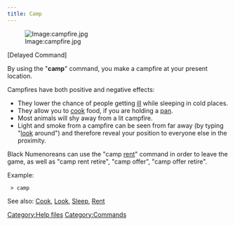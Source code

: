 ```yaml
---
title: Camp
---
```


<figure>
<img src="campfire.jpg" title="Image:campfire.jpg" />
<figcaption>Image:campfire.jpg</figcaption>
</figure>

\[Delayed Command\]

By using the "**camp**" command, you make a campfire at your present
location.

Campfires have both positive and negative effects:

- They lower the chance of people getting [ill](disease "wikilink")
  while sleeping in cold places.
- They allow you to [cook](cook "wikilink") food, if you are holding a
  [pan](pan "wikilink").
- Most animals will shy away from a lit campfire.
- Light and smoke from a campfire can be seen from far away (by typing
  "[look](look "wikilink") around") and therefore reveal your position
  to everyone else in the proximity.

Black Numenoreans can use the "camp [rent](rent "wikilink")" command in
order to leave the game, as well as "camp rent retire", "camp offer",
"camp offer retire".

Example:

` > camp`

See also: [Cook](Cook "wikilink"), [Look](Look "wikilink"),
[Sleep](Sleep "wikilink"), [Rent](Rent "wikilink")

[Category:Help files](Category:Help_files "wikilink")
[Category:Commands](Category:Commands "wikilink")